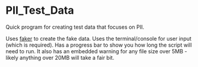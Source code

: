 # PII_Test_Data
Quick program for creating test data that focuses on PII. 

Uses [faker](https://faker.readthedocs.io/en/master/) to create the fake data. Uses the terminal/console for user input (which is required). 
Has a progress bar to show you how long the script will need to run. It also has an embedded warning for any file size over 5MB - likely anything over 20MB will take a fair bit. 
